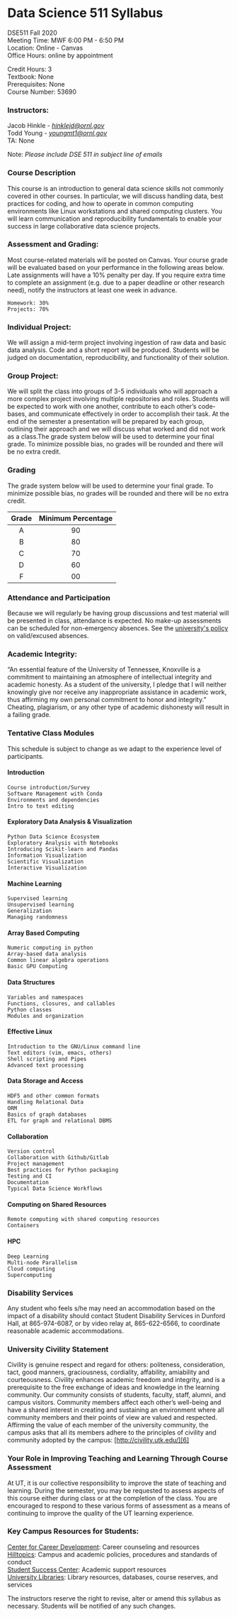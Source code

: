 # Data Science 511 Syllabus

DSE511 Fall 2020\
Meeting Time: MWF 6:00 PM - 6:50 PM\
Location: Online - Canvas\
Office Hours: online by appointment

Credit Hours: 3\
Textbook: None\
Prerequisites: None\
Course Number: 53690

### Instructors:  

Jacob Hinkle - *hinklejd@ornl.gov*\
Todd Young - *youngmt1@ornl.gov*\
TA: None 

Note: *Please include DSE 511 in subject line of emails*

### Course Description 

This course is an introduction to general data science skills 
not commonly covered in other courses. In particular, we will 
discuss handling data, best practices for coding, and how to 
operate in common computing environments like Linux workstations 
and shared computing clusters. You will learn communication and 
reproducibility fundamentals to enable your success in large 
collaborative data science projects.


### Assessment and Grading: 

Most course-related materials will be posted on Canvas. Your 
course grade will be evaluated based on your performance in the 
following areas below. Late assignments will have a 10% penalty 
per day. If you require extra time to complete an assignment 
(e.g. due to a paper deadline or other research need), notify 
the instructors at least one week in advance. 

```
Homework: 30% 
Projects: 70%
```

### Individual Project:

We will assign a mid-term project involving ingestion of raw data 
and basic data analysis. Code and a short report will be produced. 
Students will be judged on documentation, reproducibility, and 
functionality of their solution.

### Group Project:

We will split the class into groups of 3-5 individuals who will 
approach a more complex project involving multiple repositories and 
roles. Students will be expected to work with one another, contribute 
to each other’s code-bases, and communicate effectively in order to 
accomplish their task. At the end of the semester a presentation will 
be prepared by each group, outlining their approach and we will discuss 
what worked and did not work as a class.The grade system below will be 
used to determine your final grade. To minimize possible bias, no grades 
will be rounded and there will be no extra credit.

### Grading

The grade system below will be used to determine your final grade. 
To minimize possible bias, no grades will be rounded and there will 
be no extra credit.


| Grade  | Minimum Percentage |
| :---:  | :----------------: |
| A      |  90                |
| B      |  80                |
| C      |  70                |
| D      |  60                |
| F      |  00                |


### Attendance and Participation

Because we will regularly be having group discussions and test material 
will be presented in class, attendance is expected. No make-up assessments 
can be scheduled for non-emergency absences. See the [university's policy][1]
on valid/excused absences.

### Academic Integrity: 

“An essential feature of the University of Tennessee, Knoxville is a 
commitment to maintaining an atmosphere of intellectual integrity and 
academic honesty. As a student of the university, I pledge that I will 
neither knowingly give nor receive any inappropriate assistance in 
academic work, thus affirming my own personal commitment to honor and 
integrity.” Cheating, plagiarism, or any other type of academic 
dishonesty will result in a failing grade.

### Tentative Class Modules

This schedule is subject to change as we adapt to the experience level 
of participants.

#### Introduction

```
Course introduction/Survey
Software Management with Conda
Environments and dependencies
Intro to text editing
```

#### Exploratory Data Analysis & Visualization

```
Python Data Science Ecosystem
Exploratory Analysis with Notebooks
Introducing Scikit-learn and Pandas
Information Visualization
Scientific Visualization
Interactive Visualization
```

#### Machine Learning

```
Supervised learning
Unsupervised learning
Generalization
Managing randomness
```

#### Array Based Computing

```
Numeric computing in python
Array-based data analysis 
Common linear algebra operations 
Basic GPU Computing
```

#### Data Structures


```
Variables and namespaces 
Functions, closures, and callables
Python classes 
Modules and organization
```

#### Effective Linux

```
Introduction to the GNU/Linux command line
Text editors (vim, emacs, others)
Shell scripting and Pipes
Advanced text processing
```

#### Data Storage and Access

```
HDF5 and other common formats
Handling Relational Data 
ORM
Basics of graph databases
ETL for graph and relational DBMS
```

#### Collaboration

```
Version control
Collaboration with Github/Gitlab
Project management
Best practices for Python packaging
Testing and CI
Documentation 
Typical Data Science Workflows
```

#### Computing on Shared Resources


```
Remote computing with shared computing resources 
Containers
```

#### HPC

```
Deep Learning
Multi-node Parallelism
Cloud computing
Supercomputing
```

### Disability Services

Any student who feels s/he may need an accommodation based on the 
impact of a disability should contact Student Disability Services 
in Dunford Hall, at 865-974-6087, or by video relay at, 865-622-6566, 
to coordinate reasonable academic accommodations.


### University Civility Statement 

Civility is genuine respect and regard for others: politeness, 
consideration, tact, good manners, graciousness, cordiality, affability, 
amiability and courteousness. Civility enhances academic freedom and 
integrity, and is a prerequisite to the free exchange of ideas and 
knowledge in the learning community. Our community consists of students, 
faculty, staff, alumni, and campus visitors. Community members affect 
each other’s well-being and have a shared interest in creating and 
sustaining an environment where all community members and their points 
of view are valued and respected. Affirming the value of each member of 
the university community, the campus asks that all its members adhere 
to the principles of civility and community adopted by the campus: 
[http://civility.utk.edu/][6]


### Your Role in Improving Teaching and Learning Through Course Assessment

At UT, it is our collective responsibility to improve the state of 
teaching and learning. During the semester, you may be requested to assess 
aspects of this course either during class or at the completion of the class. 
You are encouraged to respond to these various forms of assessment as a means 
of continuing to improve the quality of the UT learning experience.

### Key Campus Resources for Students:

[Center for Career Development][2]: Career counseling and resources\
[Hilltopics][3]: Campus and academic policies, procedures and standards of conduct\
[Student Success Center][4]: Academic support resources\
[University Libraries][5]: Library resources, databases, course reserves, and services

The instructors reserve the right to revise, alter or amend this syllabus as necessary. 
Students will be notified of any such changes.

[comment]: References

[1]: https://dos.utk.edu/absence-notifications/
[2]: https://career.utk.edu/
[3]: https://hilltopics.utk.edu/
[4]: https://studentsuccess.utk.edu/
[5]: https://www.lib.utk.edu/
[6]: http://civility.utk.edu/
